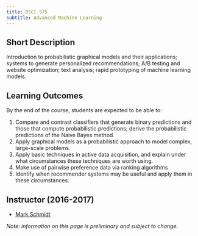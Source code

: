 ```yaml
---
title: DSCI 575
subtitle: Advanced Machine Learning
---
```


## Short Description
Introduction to probabilistic graphical models and their applications; systems to generate personalized recommendations; A/B testing and website optimization; text analysis; rapid prototyping of machine learning models.

## Learning Outcomes
By the end of the course, students are expected to be able to:

1. Compare and contrast classifiers that generate binary predictions and those that compute probabilistic predictions; derive the probabilistic predictions of the Naive Bayes method.
2. Apply graphical models as a probabilistic approach to model complex, large-scale problems.
3. Apply basic techniques in active data acquisition, and explain under what circumstances these techniques are worth using.
4. Make use of pairwise preference data via ranking algorithms
5. Identify when recommender systems may be useful and apply them in these circumstances. 

## Instructor (2016-2017)
* [Mark Schmidt](http://www.cs.ubc.ca/~schmidtm/) 

_Note: information on this page is preliminary and subject to change._
